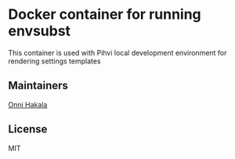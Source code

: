 # Docker container for running envsubst
This container is used with Pihvi local development environment for rendering settings templates

## Maintainers
[Onni Hakala](https://github.com/onnimonni)

## License
MIT